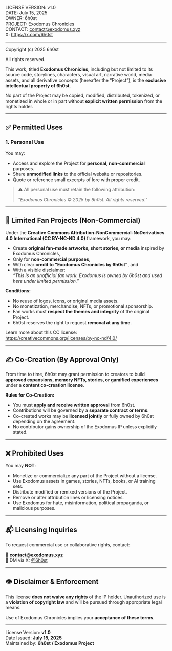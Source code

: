 LICENSE VERSION: v1.0  
DATE: July 15, 2025  
OWNER: 6h0st  
PROJECT: Exodomus Chronicles  
CONTACT: contact@exodomus.xyz  
X: https://x.com/6h0st

---

Copyright (c) 2025 6h0st

All rights reserved.

This work, titled **Exodomus Chronicles**, including but not limited to its source code, storylines, characters, visual art, narrative world, media assets, and all derivative concepts (hereafter the “Project”), is the **exclusive intellectual property of 6h0st**.

No part of the Project may be copied, modified, distributed, tokenized, or monetized in whole or in part without **explicit written permission** from the rights holder.

---

## ✅ Permitted Uses

### 1. Personal Use
You may:
- Access and explore the Project for **personal, non-commercial** purposes.
- Share **unmodified links** to the official website or repositories.
- Quote or reference small excerpts of lore with proper credit.

> ⚠️ All personal use must retain the following attribution:
> 
> _"Exodomus Chronicles © 2025 by 6h0st. All rights reserved."_

---

## 🎨 Limited Fan Projects (Non-Commercial)

Under the **Creative Commons Attribution-NonCommercial-NoDerivatives 4.0 International (CC BY-NC-ND 4.0)** framework, you may:

- Create **original fan-made artworks, short stories, or media** inspired by Exodomus Chronicles,
- Only for **non-commercial purposes**, 
- With clear **credit to "Exodomus Chronicles by 6h0st"**, and  
- With a visible disclaimer:  
  _“This is an unofficial fan work. Exodomus is owned by 6h0st and used here under limited permission.”_

**Conditions:**
- No reuse of logos, icons, or original media assets.
- No monetization, merchandise, NFTs, or promotional sponsorship.
- Fan works must **respect the themes and integrity** of the original Project.
- 6h0st reserves the right to request **removal at any time**.

Learn more about this CC license: https://creativecommons.org/licenses/by-nc-nd/4.0/

---

## ✍️ Co-Creation (By Approval Only)

From time to time, 6h0st may grant permission to creators to build **approved expansions, memory NFTs, stories, or gamified experiences** under a **content co-creation license**.

**Rules for Co-Creation:**
- You must **apply and receive written approval** from 6h0st.
- Contributions will be governed by a **separate contract or terms**.
- Co-created works may be **licensed jointly** or fully owned by 6h0st depending on the agreement.
- No contributor gains ownership of the Exodomus IP unless explicitly stated.

---

## ❌ Prohibited Uses

You may **NOT**:
- Monetize or commercialize any part of the Project without a license.
- Use Exodomus assets in games, stories, NFTs, books, or AI training sets.
- Distribute modified or remixed versions of the Project.
- Remove or alter attribution lines or licensing notices.
- Use Exodomus for hate, misinformation, political propaganda, or malicious purposes.

---

## 📬 Licensing Inquiries

To request commercial use or collaborative rights, contact:

📧 **contact@exodomus.xyz**  
📨 DM via X: [@6h0st](https://x.com/6h0st)

---

## 👁️ Disclaimer & Enforcement

This license **does not waive any rights** of the IP holder. Unauthorized use is a **violation of copyright law** and will be pursued through appropriate legal means.

Use of Exodomus Chronicles implies your **acceptance of these terms**.

---

License Version: **v1.0**  
Date Issued: **July 15, 2025**  
Maintained by: **6h0st / Exodomus Project**

